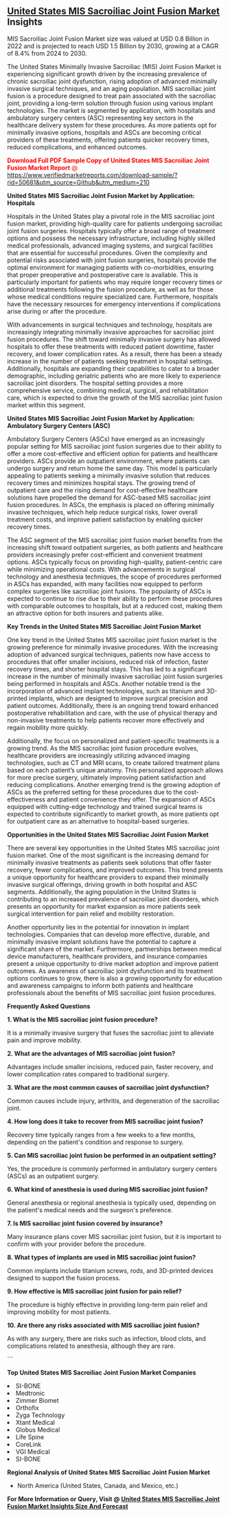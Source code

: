 <h2><a href="https://www.verifiedmarketreports.com/download-sample/?rid=50681&amp;utm_source=Github&amp;utm_medium=210" target="_blank">United States MIS Sacroiliac Joint Fusion Market</a> Insights</h2><p>MIS Sacroiliac Joint Fusion Market size was valued at USD 0.8 Billion in 2022 and is projected to reach USD 1.5 Billion by 2030, growing at a CAGR of 8.4% from 2024 to 2030.</p><p><p>The United States Minimally Invasive Sacroiliac (MIS) Joint Fusion Market is experiencing significant growth driven by the increasing prevalence of chronic sacroiliac joint dysfunction, rising adoption of advanced minimally invasive surgical techniques, and an aging population. MIS sacroiliac joint fusion is a procedure designed to treat pain associated with the sacroiliac joint, providing a long-term solution through fusion using various implant technologies. The market is segmented by application, with hospitals and ambulatory surgery centers (ASC) representing key sectors in the healthcare delivery system for these procedures. As more patients opt for minimally invasive options, hospitals and ASCs are becoming critical providers of these treatments, offering patients quicker recovery times, reduced complications, and enhanced outcomes. <p><span class=""><span style="color: #ff0000;"><strong>Download Full PDF Sample Copy of United States MIS Sacroiliac Joint Fusion Market Report</strong> @ </span><a href="https://www.verifiedmarketreports.com/download-sample/?rid=50681&amp;utm_source=Github&amp;utm_medium=210" target="_blank">https://www.verifiedmarketreports.com/download-sample/?rid=50681&amp;utm_source=Github&amp;utm_medium=210</a></span></p></p><p><strong>United States MIS Sacroiliac Joint Fusion Market by Application: Hospitals</strong></p><p>Hospitals in the United States play a pivotal role in the MIS sacroiliac joint fusion market, providing high-quality care for patients undergoing sacroiliac joint fusion surgeries. Hospitals typically offer a broad range of treatment options and possess the necessary infrastructure, including highly skilled medical professionals, advanced imaging systems, and surgical facilities that are essential for successful procedures. Given the complexity and potential risks associated with joint fusion surgeries, hospitals provide the optimal environment for managing patients with co-morbidities, ensuring that proper preoperative and postoperative care is available. This is particularly important for patients who may require longer recovery times or additional treatments following the fusion procedure, as well as for those whose medical conditions require specialized care. Furthermore, hospitals have the necessary resources for emergency interventions if complications arise during or after the procedure.</p><p>With advancements in surgical techniques and technology, hospitals are increasingly integrating minimally invasive approaches for sacroiliac joint fusion procedures. The shift toward minimally invasive surgery has allowed hospitals to offer these treatments with reduced patient downtime, faster recovery, and lower complication rates. As a result, there has been a steady increase in the number of patients seeking treatment in hospital settings. Additionally, hospitals are expanding their capabilities to cater to a broader demographic, including geriatric patients who are more likely to experience sacroiliac joint disorders. The hospital setting provides a more comprehensive service, combining medical, surgical, and rehabilitation care, which is expected to drive the growth of the MIS sacroiliac joint fusion market within this segment.</p><p><strong>United States MIS Sacroiliac Joint Fusion Market by Application: Ambulatory Surgery Centers (ASC)</strong></p><p>Ambulatory Surgery Centers (ASCs) have emerged as an increasingly popular setting for MIS sacroiliac joint fusion surgeries due to their ability to offer a more cost-effective and efficient option for patients and healthcare providers. ASCs provide an outpatient environment, where patients can undergo surgery and return home the same day. This model is particularly appealing to patients seeking a minimally invasive solution that reduces recovery times and minimizes hospital stays. The growing trend of outpatient care and the rising demand for cost-effective healthcare solutions have propelled the demand for ASC-based MIS sacroiliac joint fusion procedures. In ASCs, the emphasis is placed on offering minimally invasive techniques, which help reduce surgical risks, lower overall treatment costs, and improve patient satisfaction by enabling quicker recovery times.</p><p>The ASC segment of the MIS sacroiliac joint fusion market benefits from the increasing shift toward outpatient surgeries, as both patients and healthcare providers increasingly prefer cost-efficient and convenient treatment options. ASCs typically focus on providing high-quality, patient-centric care while minimizing operational costs. With advancements in surgical technology and anesthesia techniques, the scope of procedures performed in ASCs has expanded, with many facilities now equipped to perform complex surgeries like sacroiliac joint fusions. The popularity of ASCs is expected to continue to rise due to their ability to perform these procedures with comparable outcomes to hospitals, but at a reduced cost, making them an attractive option for both insurers and patients alike.</p><p><strong>Key Trends in the United States MIS Sacroiliac Joint Fusion Market</strong></p><p>One key trend in the United States MIS sacroiliac joint fusion market is the growing preference for minimally invasive procedures. With the increasing adoption of advanced surgical techniques, patients now have access to procedures that offer smaller incisions, reduced risk of infection, faster recovery times, and shorter hospital stays. This has led to a significant increase in the number of minimally invasive sacroiliac joint fusion surgeries being performed in hospitals and ASCs. Another notable trend is the incorporation of advanced implant technologies, such as titanium and 3D-printed implants, which are designed to improve surgical precision and patient outcomes. Additionally, there is an ongoing trend toward enhanced postoperative rehabilitation and care, with the use of physical therapy and non-invasive treatments to help patients recover more effectively and regain mobility more quickly.</p><p>Additionally, the focus on personalized and patient-specific treatments is a growing trend. As the MIS sacroiliac joint fusion procedure evolves, healthcare providers are increasingly utilizing advanced imaging technologies, such as CT and MRI scans, to create tailored treatment plans based on each patient’s unique anatomy. This personalized approach allows for more precise surgery, ultimately improving patient satisfaction and reducing complications. Another emerging trend is the growing adoption of ASCs as the preferred setting for these procedures due to the cost-effectiveness and patient convenience they offer. The expansion of ASCs equipped with cutting-edge technology and trained surgical teams is expected to contribute significantly to market growth, as more patients opt for outpatient care as an alternative to hospital-based surgeries.</p><p><strong>Opportunities in the United States MIS Sacroiliac Joint Fusion Market</strong></p><p>There are several key opportunities in the United States MIS sacroiliac joint fusion market. One of the most significant is the increasing demand for minimally invasive treatments as patients seek solutions that offer faster recovery, fewer complications, and improved outcomes. This trend presents a unique opportunity for healthcare providers to expand their minimally invasive surgical offerings, driving growth in both hospital and ASC segments. Additionally, the aging population in the United States is contributing to an increased prevalence of sacroiliac joint disorders, which presents an opportunity for market expansion as more patients seek surgical intervention for pain relief and mobility restoration.</p><p>Another opportunity lies in the potential for innovation in implant technologies. Companies that can develop more effective, durable, and minimally invasive implant solutions have the potential to capture a significant share of the market. Furthermore, partnerships between medical device manufacturers, healthcare providers, and insurance companies present a unique opportunity to drive market adoption and improve patient outcomes. As awareness of sacroiliac joint dysfunction and its treatment options continues to grow, there is also a growing opportunity for education and awareness campaigns to inform both patients and healthcare professionals about the benefits of MIS sacroiliac joint fusion procedures.</p><p><strong>Frequently Asked Questions</strong></p><p><strong>1. What is the MIS sacroiliac joint fusion procedure?</strong></p><p>It is a minimally invasive surgery that fuses the sacroiliac joint to alleviate pain and improve mobility.</p><p><strong>2. What are the advantages of MIS sacroiliac joint fusion?</strong></p><p>Advantages include smaller incisions, reduced pain, faster recovery, and lower complication rates compared to traditional surgery.</p><p><strong>3. What are the most common causes of sacroiliac joint dysfunction?</strong></p><p>Common causes include injury, arthritis, and degeneration of the sacroiliac joint.</p><p><strong>4. How long does it take to recover from MIS sacroiliac joint fusion?</strong></p><p>Recovery time typically ranges from a few weeks to a few months, depending on the patient's condition and response to surgery.</p><p><strong>5. Can MIS sacroiliac joint fusion be performed in an outpatient setting?</strong></p><p>Yes, the procedure is commonly performed in ambulatory surgery centers (ASCs) as an outpatient surgery.</p><p><strong>6. What kind of anesthesia is used during MIS sacroiliac joint fusion?</strong></p><p>General anesthesia or regional anesthesia is typically used, depending on the patient's medical needs and the surgeon's preference.</p><p><strong>7. Is MIS sacroiliac joint fusion covered by insurance?</strong></p><p>Many insurance plans cover MIS sacroiliac joint fusion, but it is important to confirm with your provider before the procedure.</p><p><strong>8. What types of implants are used in MIS sacroiliac joint fusion?</strong></p><p>Common implants include titanium screws, rods, and 3D-printed devices designed to support the fusion process.</p><p><strong>9. How effective is MIS sacroiliac joint fusion for pain relief?</strong></p><p>The procedure is highly effective in providing long-term pain relief and improving mobility for most patients.</p><p><strong>10. Are there any risks associated with MIS sacroiliac joint fusion?</strong></p><p>As with any surgery, there are risks such as infection, blood clots, and complications related to anesthesia, although they are rare.</p>```</p><p><strong>Top United States MIS Sacroiliac Joint Fusion Market Companies</strong></p><div data-test-id=""><p><li>SI-BONE</li><li> Medtronic</li><li> Zimmer Biomet</li><li> Orthofix</li><li> Zyga Technology</li><li> Xtant Medical</li><li> Globus Medical</li><li> Life Spine</li><li> CoreLink</li><li> VGI Medical</li><li> SI-BONE</li></p><div><strong>Regional Analysis of&nbsp;United States MIS Sacroiliac Joint Fusion Market</strong></div><ul><li dir="ltr"><p dir="ltr">North America&nbsp;(United States, Canada, and Mexico, etc.)</p></li></ul><p><strong>For More Information or Query, Visit @&nbsp;</strong><strong><a href="https://www.verifiedmarketreports.com/product/global-mis-sacroiliac-joint-fusion-market-2019-by-manufacturers-regions-type-and-application-forecast-to-2024/?utm_source=Github&amp;utm_medium=210" target="_blank">United States MIS Sacroiliac Joint Fusion Market Insights Size And Forecast</a></strong></p></div>
